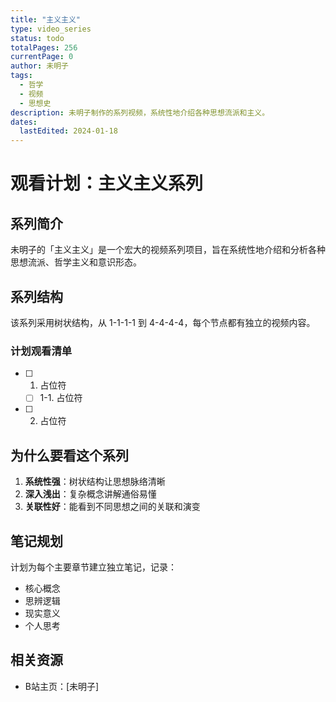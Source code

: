```yaml
---
title: "主义主义"
type: video_series
status: todo
totalPages: 256
currentPage: 0
author: 未明子
tags:
  - 哲学
  - 视频
  - 思想史
description: 未明子制作的系列视频，系统性地介绍各种思想流派和主义。
dates:
  lastEdited: 2024-01-18
---
```


# 观看计划：主义主义系列

## 系列简介

未明子的「主义主义」是一个宏大的视频系列项目，旨在系统性地介绍和分析各种思想流派、哲学主义和意识形态。

## 系列结构

该系列采用树状结构，从 1-1-1-1 到 4-4-4-4，每个节点都有独立的视频内容。

### 计划观看清单

- [ ] 1. 占位符
  - [ ] 1-1. 占位符
- [ ] 2. 占位符

## 为什么要看这个系列

1. **系统性强**：树状结构让思想脉络清晰
2. **深入浅出**：复杂概念讲解通俗易懂
3. **关联性好**：能看到不同思想之间的关联和演变

## 笔记规划

计划为每个主要章节建立独立笔记，记录：
- 核心概念
- 思辨逻辑
- 现实意义
- 个人思考

## 相关资源

- B站主页：[未明子]
